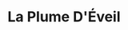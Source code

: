 ---
title: "La Plume D'Éveil"
description: "Vivre. Restaurer. Grandir. Découvrez le destiné vous avec Vicky via la numérologie, explorez le bien-être avec le Reiki, Access Bar & le massage métamorphique."

cta: 'Prendre Rendez-Vous'

heading1: Vivre. Restaurer. Grandir
subheading1: Découvrez la vérité en vous.
subheading2: Physique, émotionnel, spirituel - les êtres humains, adultes et enfants, sont des créatures entières, et la douleur ou le traumatisme dans un domaine affecte tous les autres. Trouvez la relaxation, la stabilité émotionnelle et la tranquillité d'esprit grâce au travail énergétique et au massage. Éloignez-vous du stress de la vie, décompressez et trouvez une nouvelle perspective positive sur votre vie. 

about_heading: Ma mission au cours de cette vie…
about_bio: "Avez-vous déjà eu l'impression d'avoir «tout sous contrôle»? Et puis de façon inattendue, tout à coup vous êtes de retour à la case départ, de retour à la planche à dessin. Comme si vous suiviez le chemin que nous appelons la vie, qui ne semble finalement pas être ce que vous avez aspiré ou projeté pour vous-même.<br><br>Il est arrivé un moment dans ma vie où j'étais au plus bas, quelque chose a changé, cela m'a poussé à forger une connexion sincère et intime avec mon esprit intérieur; pour renouer plus profondément avec mon âme. Tout a commencé un après-midi après le thé avec un ami, cette conversation m'a ensuite conduit à des recherches sur la guérison naturelle, le yoga, la méditation et tout ce qui est lié à la guérison et à l'orientation spirituelles. Puis une chose a conduit à la suivante; c'était une lumière ou un signe qui me guidait. J'ai ressenti cette envie et cette poussée d'aller de l'avant et d'explorer le monde magnifique de la guérison énergétique. J'ai commencé par des séances de Reiki avec des cours de méditation et de yoga, cette nouvelle façon d'être, a complètement changé mon état d'esprit et ma vision de la vie. J'ai commencé à me sentir différente, connecté à la nature et à un véritable désir profond d'être un avec la réalité. J'ai trouvé la guérison au niveau émotionnel, physique et spirituel. J'ai enfin compris pourquoi j'étais ici et quelle était ma vocation et ma mission durant cette vie. J'ai continué à poursuivre ma formation Reiki ainsi que d'autres travaux énergétiques et de numérologie. Aujourd'hui, je poursuis une nouvelle formation énergétique dans les thérapies esséniennes et égyptiennes.<br><br>Ma passion d'aider les autres est ce qui nourrit mon âme, mon désir de partager mon histoire et d'entendre la vôtre est ce qui libère mon esprit. Mon dévouement au travail énergétique est ce que mon esprit alimente.<br><br>Namaste<br><br>"

numerology_heading: La numérologie, notre code de vie…
numerology_desc: "Chaque être humain a un anniversaire et un nom qui nous permettent de comprendre qui et pourquoi nous sommes. Notre code de vie est le ticket pour réussir et être préparé pour les chapitres karmiques que nous avons peut-être apportés à cette vie à partir de vies antérieures.<br><br>Cela nous permet de répondre à des questions comme, pourquoi vivons-nous ce chemin, quelle est ma mission, pourquoi cette amitié ou cette relation ne fonctionne pas. Connaître ces réponses vous permettra d'attirer l'abondance, la joie et la prospérité dans votre univers. Ces sessions sont soit en personne, soit enregistrées et sont ciblées pour vous donner les outils dont vous avez besoin pour vous orienter dans la direction que vous avez choisie les yeux ouverts et anticiper la suite."

reiki_heading: Reiki, énergie universelle…
reiki_desc: "Que nous nous trouvions à de faibles niveaux d'énergie ou que nous recherchions une connexion spirituelle plus forte, le flux d'énergie universelle fournit au corps et à l'esprit une relaxation profonde qui permet au corps de guérir. Le Reiki crée un sentiment profond de bien-être vous permettant de vous ancrer et de vous centrer, vous accueillant pour vous connecter avec votre esprit et votre moi intérieur et reconnaître votre conscience. Invitez-vous à vous déconnecter de la vie éveillée en trouvant un moment pour élargir votre conscience, pour être reconnaissant et abandonner l'inquiétude et la colère, être doux et gentil avec vous-même. <br> <br> Mes séances durent environ une heure et demie , chaque session est unique car je suis guidé par mon intuition et mes guides spirituels sur ce dont votre âme a besoin."

massage_heading: Massage métamorphique, transformationnel…
massage_desc: "C'est aussi spécial et aussi transformationnel qu'une chenille en métamorphose pour devenir un papillon. Venez vous détendre dans une profonde relaxation après un bain chaud des pieds, alors que j'applique des huiles essentielles luxueuses produites localement avec des points de contact subtils sur les pieds, les mains et la tête pour activer certains points réflexes spinaux qui relient les souvenirs du moment de la préconception à la naissance, libérant les tensions et structures que vous portez avec vous dans votre vie de tous les jours. Ce travail énergétique peut vous ramener à vos racines.<br><br>Chaque session dure environ une heure et demie et constitue une expérience unique."

access_heading: Access Bar, changer des aspects de votre vie…
access_desc: "Il est facile de programmer votre esprit avec des schémas de pensée négatifs en raison d'une rencontre blessante ou de mots décourageants. Dans les séances d'Access Bar, nous nous concentrons sur la libération des blocages de pensée nocifs grâce à l'acupression du bout des doigts et sur 32 points de contact le long des méridiens de votre tête. Ces points contiennent les pensées, les idées, les croyances, les émotions et les considérations que vous avez stockées. Reprogrammez votre esprit pour être la personne que vous voulez être."

contact_heading: Rentrer en Contact
contact_desc: "Connectez-vous avec moi, partagez votre histoire avec moi ou planifiez une session."
---
